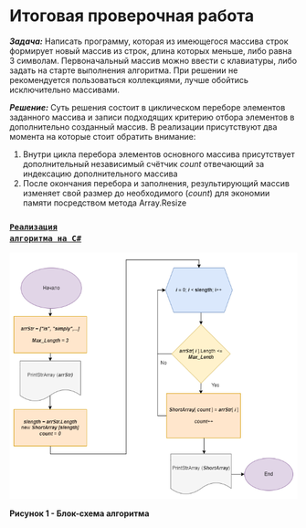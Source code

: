 # Итоговая проверочная работа

***Задача:*** Написать программу, которая из имеющегося массива строк формирует новый массив из строк, длина которых меньше, либо равна 3 символам. Первоначальный массив можно ввести с клавиатуры, либо задать на старте выполнения алгоритма. При решении не рекомендуется пользоваться коллекциями, лучше обойтись исключительно массивами.

***Решение:*** Суть решения состоит в циклическом переборе элементов заданного массива и записи подходящих критерию отбора  элементов в дополнительно созданный массив. В реализации присутствуют два момента на которые стоит обратить внимание:
1. Внутри цикла перебора элементов основного массива присутствует дополнительный независимый счётчик *count* отвечающий за индексацию дополнительного массива
2. После окончания перебора и заполнения, результирующий массив изменяет свой размер до необходимого (*count*) для экономии памяти посредством метода Array.Resize

### <code>[Реализация алгоритма на С#](https://github.com/ChistilinMV/spec_select/tree/main/find_3char)</code>

![блок-схема алгоритма](./media/itog.png)

**Рисунок 1 - Блок-схема алгоритма**

